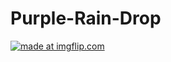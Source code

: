 # Purple-Rain-Drop
<a href="https://imgflip.com/gif/1p8v6c"><img src="https://i.imgflip.com/1p8v6c.gif" title="made at imgflip.com"/></a>
